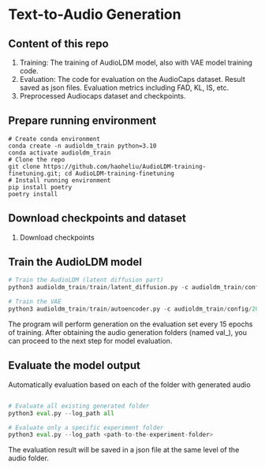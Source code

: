 # Text-to-Audio Generation

## Content of this repo

1. Training: The training of AudioLDM model, also with VAE model training code.
2. Evaluation: The code for evaluation on the AudioCaps dataset. Result saved as json files. Evaluation metrics including FAD, KL, IS, etc.
3. Preprocessed Audiocaps dataset and checkpoints.

## Prepare running environment
```shell 
# Create conda environment
conda create -n audioldm_train python=3.10
conda activate audioldm_train
# Clone the repo
git clone https://github.com/haoheliu/AudioLDM-training-finetuning.git; cd AudioLDM-training-finetuning
# Install running environment
pip install poetry
poetry install
```

## Download checkpoints and dataset
1. Download checkpoints


## Train the AudioLDM model
```python
# Train the AudioLDM (latent diffusion part)
python3 audioldm_train/train/latent_diffusion.py -c audioldm_train/config/2023_08_23_reproduce_audioldm/audioldm_crossattn_flant5.yaml

# Train the VAE
python3 audioldm_train/train/autoencoder.py -c audioldm_train/config/2023_11_13_vae_autoencoder/16k_64.yaml
```

The program will perform generation on the evaluation set every 15 epochs of training. After obtaining the audio generation folders (named val_<training-steps>), you can proceed to the next step for model evaluation.

## Evaluate the model output
Automatically evaluation based on each of the folder with generated audio
```python

# Evaluate all existing generated folder
python3 eval.py --log_path all

# Evaluate only a specific experiment folder
python3 eval.py --log_path <path-to-the-experiment-folder>
```
The evaluation result will be saved in a json file at the same level of the audio folder.
